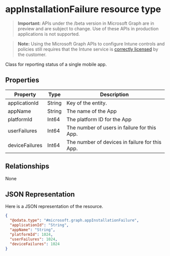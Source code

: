 ﻿# appInstallationFailure resource type

> **Important:** APIs under the /beta version in Microsoft Graph are in preview and are subject to change. Use of these APIs in production applications is not supported.

> **Note:** Using the Microsoft Graph APIs to configure Intune controls and policies still requires that the Intune service is [correctly licensed](https://go.microsoft.com/fwlink/?linkid=839381) by the customer.

Class for reporting status of a single mobile app.
## Properties
|Property|Type|Description|
|---|---|---|
|applicationId|String|Key of the entity.|
|appName|String|The name of the App|
|platformId|Int64|The platform ID for the App|
|userFailures|Int64|The number of users in failure for this App.|
|deviceFailures|Int64|The number of devices in failure for this App.|

## Relationships
None
## JSON Representation
Here is a JSON representation of the resource.
<!-- {
  "blockType": "resource",
  "keyProperty": "id",
  "@odata.type": "microsoft.graph.appInstallationFailure"
}
-->
```json
{
  "@odata.type": "#microsoft.graph.appInstallationFailure",
  "applicationId": "String",
  "appName": "String",
  "platformId": 1024,
  "userFailures": 1024,
  "deviceFailures": 1024
}
```



